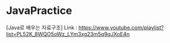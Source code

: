 # JavaPractice

[Java로 배우는 자료구조]
Link : https://www.youtube.com/playlist?list=PL52K_8WQO5oWz_LYm3xg23m5q9qJXoE4n
